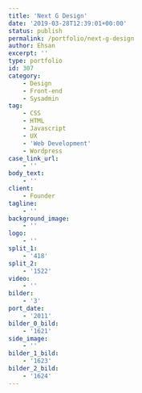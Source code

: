 ```yaml
---
title: 'Next G Design'
date: '2019-03-28T12:39:01+00:00'
status: publish
permalink: /portfolio/next-g-design
author: Ehsan
excerpt: ''
type: portfolio
id: 307
category:
    - Design
    - Front-end
    - Sysadmin
tag:
    - CSS
    - HTML
    - Javascript
    - UX
    - 'Web Development'
    - Wordpress
case_link_url:
    - ''
body_text:
    - ''
client:
    - Founder
tagline:
    - ''
background_image:
    - ''
logo:
    - ''
split_1:
    - '418'
split_2:
    - '1522'
video:
    - ''
bilder:
    - '3'
port_date:
    - '2011'
bilder_0_bild:
    - '1621'
side_image:
    - ''
bilder_1_bild:
    - '1623'
bilder_2_bild:
    - '1624'
---
```

<!DOCTYPE html PUBLIC "-//W3C//DTD HTML 4.0 Transitional//EN" "http://www.w3.org/TR/REC-html40/loose.dtd">
<?xml encoding="UTF-8">
